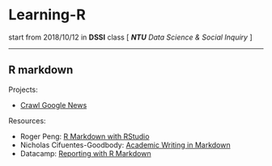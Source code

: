 # Learning-R
start from 2018/10/12 in **DSSI** class
 [ _**NTU** Data Science & Social Inquiry_ ]

---
R markdown
---

Projects:
- [Crawl Google News](/gnews.html)



Resources:
- Roger Peng: [R Markdown with RStudio](https://www.youtube.com/watch?v=DNS7i2m4sB0)
- Nicholas Cifuentes-Goodbody: [Academic Writing in Markdown](https://www.youtube.com/watch?v=hpAJMSS8pvs)
- Datacamp: [Reporting with R Markdown](https://www.datacamp.com/courses/reporting-with-r-markdown)
